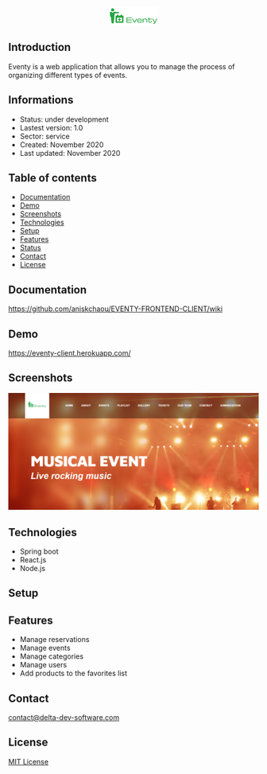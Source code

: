 <p align="center">
<img  src="screenshots/logo.png"/>
</p>



## Introduction

Eventy is a web application that allows you to manage the process of organizing different types of events.


## Informations
-   Status: under development
-   Lastest version: 1.0
-   Sector: service
-   Created: November 2020
-   Last updated: November 2020

## Table of contents
* [Documentation](#general-info)
* [Demo](#demo)
* [Screenshots](#screenshots)
* [Technologies](#technologies)
* [Setup](#setup)
* [Features](#features)
* [Status](#status)
* [Contact](#contact)
* [License](#license)

## Documentation
https://github.com/aniskchaou/EVENTY-FRONTEND-CLIENT/wiki

## Demo
https://eventy-client.herokuapp.com/

## Screenshots
<p align="center">
<img  src="screenshots/screenshot.PNG"/>
<p>

## Technologies
* Spring boot
* React.js
* Node.js


## Setup


## Features
 -  Manage reservations
-   Manage events
-   Manage categories
-   Manage users
-   Add products to the favorites list

  

## Contact
contact@delta-dev-software.com

## License
<a href="license.txt">MIT License</a>